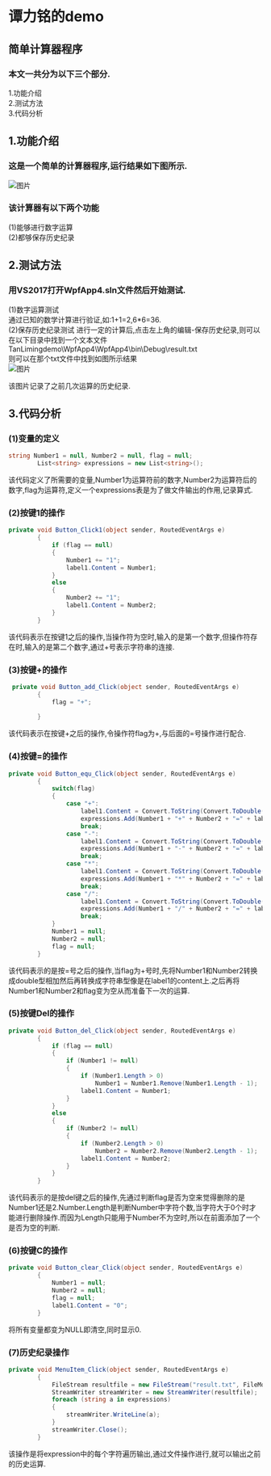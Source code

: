 # 谭力铭的demo
## 简单计算器程序
### 本文一共分为以下三个部分.  
1.功能介绍  
2.测试方法  
3.代码分析  

## 1.功能介绍  
### 这是一个简单的计算器程序,运行结果如下图所示.    
![图片](https://thumbnail0.baidupcs.com/thumbnail/5d53be8e6333e4340ea4ccbb0a80e822?fid=2550669515-250528-656758070177456&time=1534244400&rt=sh&sign=FDTAER-DCb740ccc5511e5e8fedcff06b081203-uX7AHkaUHFiB4n6mGOoY%2FnJVQ1U%3D&expires=8h&chkv=0&chkbd=0&chkpc=&dp-logid=8695700270090074587&dp-callid=0&size=c710_u400&quality=100&vuk=-&ft=video)  
### 该计算器有以下两个功能
(1)能够进行数字运算  
(2)都够保存历史纪录

## 2.测试方法
### 用VS2017打开WpfApp4.sln文件然后开始测试.   
(1)数字运算测试  
通过已知的数学计算进行验证,如:1+1=2,6*6=36.  
(2)保存历史纪录测试
进行一定的计算后,点击左上角的编辑-保存历史纪录,则可以在以下目录中找到一个文本文件TanLimingdemo\WpfApp4\WpfApp4\bin\Debug\result.txt  
则可以在那个txt文件中找到如图所示结果  
![图片](https://thumbnail0.baidupcs.com/thumbnail/bd592a1fa0e61683d27f587040ab9275?fid=2550669515-250528-333227522449279&time=1534244400&rt=sh&sign=FDTAER-DCb740ccc5511e5e8fedcff06b081203-JpAu%2B1mLYYFIjnIDeaRNEiTX1oA%3D&expires=8h&chkv=0&chkbd=0&chkpc=&dp-logid=8696017099849410150&dp-callid=0&size=c710_u400&quality=100&vuk=-&ft=video)  

该图片记录了之前几次运算的历史纪录.
## 3.代码分析
### (1)变量的定义
```c#
string Number1 = null, Number2 = null, flag = null;
        List<string> expressions = new List<string>();
```
该代码定义了所需要的变量,Number1为运算符前的数字,Number2为运算符后的数字,flag为运算符,定义一个expressions表是为了做文件输出的作用,记录算式.
### (2)按键1的操作
```c#
private void Button_Click1(object sender, RoutedEventArgs e)
        {
            if (flag == null)
            {
                Number1 += "1";
                label1.Content = Number1;
            }
            else
            {
                Number2 += "1";
                label1.Content = Number2;
            }
        }

```
该代码表示在按键1之后的操作,当操作符为空时,输入的是第一个数字,但操作符存在时,输入的是第二个数字,通过+号表示字符串的连接.
### (3)按键+的操作
```c#
 private void Button_add_Click(object sender, RoutedEventArgs e)
        {
            flag = "+";
            
        }
```
该代码表示在按键+之后的操作,令操作符flag为+,与后面的=号操作进行配合.
### (4)按键=的操作

```c#
private void Button_equ_Click(object sender, RoutedEventArgs e)
        {
            switch(flag)
            {
                case "+":
                    label1.Content = Convert.ToString(Convert.ToDouble(Number1) + Convert.ToDouble(Number2));
                    expressions.Add(Number1 + "+" + Number2 + "=" + label1.Content);
                    break;
                case "-":
                    label1.Content = Convert.ToString(Convert.ToDouble(Number1) - Convert.ToDouble(Number2));
                    expressions.Add(Number1 + "-" + Number2 + "=" + label1.Content);
                    break;
                case "*":
                    label1.Content = Convert.ToString(Convert.ToDouble(Number1) * Convert.ToDouble(Number2));
                    expressions.Add(Number1 + "*" + Number2 + "=" + label1.Content);
                    break;
                case "/":
                    label1.Content = Convert.ToString(Convert.ToDouble(Number1) / Convert.ToDouble(Number2));
                    expressions.Add(Number1 + "/" + Number2 + "=" + label1.Content);
                    break;
            }
            Number1 = null;
            Number2 = null;
            flag = null;
        }
```
该代码表示的是按=号之后的操作,当flag为+号时,先将Number1和Number2转换成double型相加然后再转换成字符串型像是在label1的content上.之后再将Number1和Number2和flag变为空从而准备下一次的运算.  
### (5)按键Del的操作
``` c#
private void Button_del_Click(object sender, RoutedEventArgs e)
        {
            if (flag == null)
            {
                if (Number1 != null)
                {
                    if (Number1.Length > 0)
                        Number1 = Number1.Remove(Number1.Length - 1);
                    label1.Content = Number1;
                }
            }
            else
            {
                if (Number2 != null)
                {
                    if (Number2.Length > 0)
                        Number2 = Number2.Remove(Number2.Length - 1);
                    label1.Content = Number2;
                }
            }
        }
```
该代码表示的是按del键之后的操作,先通过判断flag是否为空来觉得删除的是Number1还是2.Number.Length是判断Number中字符个数,当字符大于0个时才能进行删除操作.而因为Length只能用于Number不为空时,所以在前面添加了一个是否为空的判断.
### (6)按键C的操作
```c#
private void Button_clear_Click(object sender, RoutedEventArgs e)
        {
            Number1 = null;
            Number2 = null;
            flag = null;
            label1.Content = "0";
        }
```
将所有变量都变为NULL即清空,同时显示0.
### (7)历史纪录操作
```c#
private void MenuItem_Click(object sender, RoutedEventArgs e)
        {
            FileStream resultfile = new FileStream("result.txt", FileMode.OpenOrCreate);
            StreamWriter streamWriter = new StreamWriter(resultfile);
            foreach (string a in expressions)
            {
                streamWriter.WriteLine(a);
            }
            streamWriter.Close();
        }  
```
该操作是将expression中的每个字符遍历输出,通过文件操作进行,就可以输出之前的历史运算.   